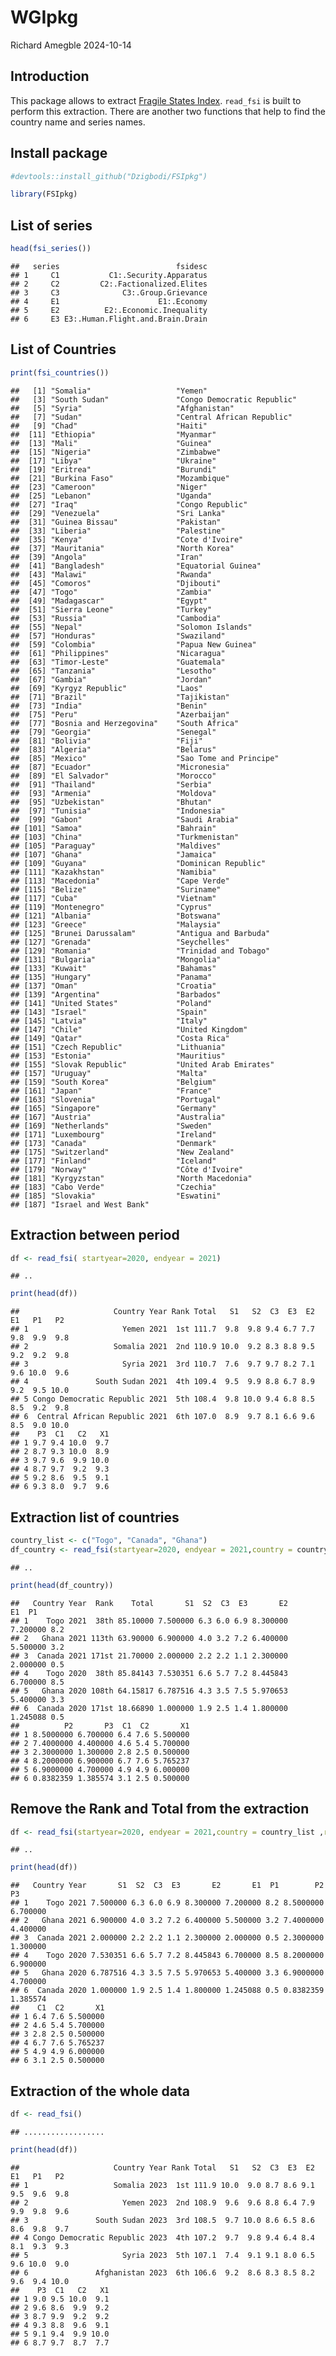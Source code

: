 WGIpkg
================
Richard Amegble
2024-10-14

## Introduction

This package allows to extract [Fragile States
Index](https://fragilestatesindex.org/). `read_fsi` is built to perform
this extraction. There are another two functions that help to find the
country name and series names.

## Install package

``` r
#devtools::install_github("Dzigbodi/FSIpkg")
```

``` r
library(FSIpkg)
```

## List of series

``` r
head(fsi_series())
```

    ##   series                          fsidesc
    ## 1     C1           C1:.Security.Apparatus
    ## 2     C2         C2:.Factionalized.Elites
    ## 3     C3              C3:.Group.Grievance
    ## 4     E1                      E1:.Economy
    ## 5     E2          E2:.Economic.Inequality
    ## 6     E3 E3:.Human.Flight.and.Brain.Drain

## List of Countries

``` r
print(fsi_countries())
```

    ##   [1] "Somalia"                   "Yemen"                    
    ##   [3] "South Sudan"               "Congo Democratic Republic"
    ##   [5] "Syria"                     "Afghanistan"              
    ##   [7] "Sudan"                     "Central African Republic" 
    ##   [9] "Chad"                      "Haiti"                    
    ##  [11] "Ethiopia"                  "Myanmar"                  
    ##  [13] "Mali"                      "Guinea"                   
    ##  [15] "Nigeria"                   "Zimbabwe"                 
    ##  [17] "Libya"                     "Ukraine"                  
    ##  [19] "Eritrea"                   "Burundi"                  
    ##  [21] "Burkina Faso"              "Mozambique"               
    ##  [23] "Cameroon"                  "Niger"                    
    ##  [25] "Lebanon"                   "Uganda"                   
    ##  [27] "Iraq"                      "Congo Republic"           
    ##  [29] "Venezuela"                 "Sri Lanka"                
    ##  [31] "Guinea Bissau"             "Pakistan"                 
    ##  [33] "Liberia"                   "Palestine"                
    ##  [35] "Kenya"                     "Cote d'Ivoire"            
    ##  [37] "Mauritania"                "North Korea"              
    ##  [39] "Angola"                    "Iran"                     
    ##  [41] "Bangladesh"                "Equatorial Guinea"        
    ##  [43] "Malawi"                    "Rwanda"                   
    ##  [45] "Comoros"                   "Djibouti"                 
    ##  [47] "Togo"                      "Zambia"                   
    ##  [49] "Madagascar"                "Egypt"                    
    ##  [51] "Sierra Leone"              "Turkey"                   
    ##  [53] "Russia"                    "Cambodia"                 
    ##  [55] "Nepal"                     "Solomon Islands"          
    ##  [57] "Honduras"                  "Swaziland"                
    ##  [59] "Colombia"                  "Papua New Guinea"         
    ##  [61] "Philippines"               "Nicaragua"                
    ##  [63] "Timor-Leste"               "Guatemala"                
    ##  [65] "Tanzania"                  "Lesotho"                  
    ##  [67] "Gambia"                    "Jordan"                   
    ##  [69] "Kyrgyz Republic"           "Laos"                     
    ##  [71] "Brazil"                    "Tajikistan"               
    ##  [73] "India"                     "Benin"                    
    ##  [75] "Peru"                      "Azerbaijan"               
    ##  [77] "Bosnia and Herzegovina"    "South Africa"             
    ##  [79] "Georgia"                   "Senegal"                  
    ##  [81] "Bolivia"                   "Fiji"                     
    ##  [83] "Algeria"                   "Belarus"                  
    ##  [85] "Mexico"                    "Sao Tome and Principe"    
    ##  [87] "Ecuador"                   "Micronesia"               
    ##  [89] "El Salvador"               "Morocco"                  
    ##  [91] "Thailand"                  "Serbia"                   
    ##  [93] "Armenia"                   "Moldova"                  
    ##  [95] "Uzbekistan"                "Bhutan"                   
    ##  [97] "Tunisia"                   "Indonesia"                
    ##  [99] "Gabon"                     "Saudi Arabia"             
    ## [101] "Samoa"                     "Bahrain"                  
    ## [103] "China"                     "Turkmenistan"             
    ## [105] "Paraguay"                  "Maldives"                 
    ## [107] "Ghana"                     "Jamaica"                  
    ## [109] "Guyana"                    "Dominican Republic"       
    ## [111] "Kazakhstan"                "Namibia"                  
    ## [113] "Macedonia"                 "Cape Verde"               
    ## [115] "Belize"                    "Suriname"                 
    ## [117] "Cuba"                      "Vietnam"                  
    ## [119] "Montenegro"                "Cyprus"                   
    ## [121] "Albania"                   "Botswana"                 
    ## [123] "Greece"                    "Malaysia"                 
    ## [125] "Brunei Darussalam"         "Antigua and Barbuda"      
    ## [127] "Grenada"                   "Seychelles"               
    ## [129] "Romania"                   "Trinidad and Tobago"      
    ## [131] "Bulgaria"                  "Mongolia"                 
    ## [133] "Kuwait"                    "Bahamas"                  
    ## [135] "Hungary"                   "Panama"                   
    ## [137] "Oman"                      "Croatia"                  
    ## [139] "Argentina"                 "Barbados"                 
    ## [141] "United States"             "Poland"                   
    ## [143] "Israel"                    "Spain"                    
    ## [145] "Latvia"                    "Italy"                    
    ## [147] "Chile"                     "United Kingdom"           
    ## [149] "Qatar"                     "Costa Rica"               
    ## [151] "Czech Republic"            "Lithuania"                
    ## [153] "Estonia"                   "Mauritius"                
    ## [155] "Slovak Republic"           "United Arab Emirates"     
    ## [157] "Uruguay"                   "Malta"                    
    ## [159] "South Korea"               "Belgium"                  
    ## [161] "Japan"                     "France"                   
    ## [163] "Slovenia"                  "Portugal"                 
    ## [165] "Singapore"                 "Germany"                  
    ## [167] "Austria"                   "Australia"                
    ## [169] "Netherlands"               "Sweden"                   
    ## [171] "Luxembourg"                "Ireland"                  
    ## [173] "Canada"                    "Denmark"                  
    ## [175] "Switzerland"               "New Zealand"              
    ## [177] "Finland"                   "Iceland"                  
    ## [179] "Norway"                    "Côte d'Ivoire"            
    ## [181] "Kyrgyzstan"                "North Macedonia"          
    ## [183] "Cabo Verde"                "Czechia"                  
    ## [185] "Slovakia"                  "Eswatini"                 
    ## [187] "Israel and West Bank"

## Extraction between period

``` r
df <- read_fsi( startyear=2020, endyear = 2021)
```

    ## ..

``` r
print(head(df))
```

    ##                     Country Year Rank Total   S1   S2  C3  E3  E2  E1   P1   P2
    ## 1                     Yemen 2021  1st 111.7  9.8  9.8 9.4 6.7 7.7 9.8  9.9  9.8
    ## 2                   Somalia 2021  2nd 110.9 10.0  9.2 8.3 8.8 9.5 9.2  9.2  9.8
    ## 3                     Syria 2021  3rd 110.7  7.6  9.7 9.7 8.2 7.1 9.6 10.0  9.6
    ## 4               South Sudan 2021  4th 109.4  9.5  9.9 8.8 6.7 8.9 9.2  9.5 10.0
    ## 5 Congo Democratic Republic 2021  5th 108.4  9.8 10.0 9.4 6.8 8.5 8.5  9.2  9.8
    ## 6  Central African Republic 2021  6th 107.0  8.9  9.7 8.1 6.6 9.6 8.5  9.0 10.0
    ##    P3  C1   C2   X1
    ## 1 9.7 9.4 10.0  9.7
    ## 2 8.7 9.3 10.0  8.9
    ## 3 9.7 9.6  9.9 10.0
    ## 4 8.7 9.7  9.2  9.3
    ## 5 9.2 8.6  9.5  9.1
    ## 6 9.3 8.0  9.7  9.6

## Extraction list of countries

``` r
country_list <- c("Togo", "Canada", "Ghana")
df_country <- read_fsi(startyear=2020, endyear = 2021,country = country_list )
```

    ## ..

``` r
print(head(df_country))
```

    ##   Country Year  Rank    Total       S1  S2  C3  E3       E2       E1  P1
    ## 1    Togo 2021  38th 85.10000 7.500000 6.3 6.0 6.9 8.300000 7.200000 8.2
    ## 2   Ghana 2021 113th 63.90000 6.900000 4.0 3.2 7.2 6.400000 5.500000 3.2
    ## 3  Canada 2021 171st 21.70000 2.000000 2.2 2.2 1.1 2.300000 2.000000 0.5
    ## 4    Togo 2020  38th 85.84143 7.530351 6.6 5.7 7.2 8.445843 6.700000 8.5
    ## 5   Ghana 2020 108th 64.15817 6.787516 4.3 3.5 7.5 5.970653 5.400000 3.3
    ## 6  Canada 2020 171st 18.66890 1.000000 1.9 2.5 1.4 1.800000 1.245088 0.5
    ##          P2       P3  C1  C2       X1
    ## 1 8.5000000 6.700000 6.4 7.6 5.500000
    ## 2 7.4000000 4.400000 4.6 5.4 5.700000
    ## 3 2.3000000 1.300000 2.8 2.5 0.500000
    ## 4 8.2000000 6.900000 6.7 7.6 5.765237
    ## 5 6.9000000 4.700000 4.9 4.9 6.000000
    ## 6 0.8382359 1.385574 3.1 2.5 0.500000

## Remove the Rank and Total from the extraction

``` r
df <- read_fsi(startyear=2020, endyear = 2021,country = country_list ,rank = F, total = F)
```

    ## ..

``` r
print(head(df))
```

    ##   Country Year       S1  S2  C3  E3       E2       E1  P1        P2       P3
    ## 1    Togo 2021 7.500000 6.3 6.0 6.9 8.300000 7.200000 8.2 8.5000000 6.700000
    ## 2   Ghana 2021 6.900000 4.0 3.2 7.2 6.400000 5.500000 3.2 7.4000000 4.400000
    ## 3  Canada 2021 2.000000 2.2 2.2 1.1 2.300000 2.000000 0.5 2.3000000 1.300000
    ## 4    Togo 2020 7.530351 6.6 5.7 7.2 8.445843 6.700000 8.5 8.2000000 6.900000
    ## 5   Ghana 2020 6.787516 4.3 3.5 7.5 5.970653 5.400000 3.3 6.9000000 4.700000
    ## 6  Canada 2020 1.000000 1.9 2.5 1.4 1.800000 1.245088 0.5 0.8382359 1.385574
    ##    C1  C2       X1
    ## 1 6.4 7.6 5.500000
    ## 2 4.6 5.4 5.700000
    ## 3 2.8 2.5 0.500000
    ## 4 6.7 7.6 5.765237
    ## 5 4.9 4.9 6.000000
    ## 6 3.1 2.5 0.500000

## Extraction of the whole data

``` r
df <- read_fsi()
```

    ## ..................

``` r
print(head(df))
```

    ##                     Country Year Rank Total   S1   S2  C3  E3  E2  E1   P1   P2
    ## 1                   Somalia 2023  1st 111.9 10.0  9.0 8.7 8.6 9.1 9.5  9.6  9.8
    ## 2                     Yemen 2023  2nd 108.9  9.6  9.6 8.8 6.4 7.9 9.9  9.8  9.6
    ## 3               South Sudan 2023  3rd 108.5  9.7 10.0 8.6 6.5 8.6 8.6  9.8  9.7
    ## 4 Congo Democratic Republic 2023  4th 107.2  9.7  9.8 9.4 6.4 8.4 8.1  9.3  9.3
    ## 5                     Syria 2023  5th 107.1  7.4  9.1 9.1 8.0 6.5 9.6 10.0  9.0
    ## 6               Afghanistan 2023  6th 106.6  9.2  8.6 8.3 8.5 8.2 9.6  9.4 10.0
    ##    P3  C1   C2   X1
    ## 1 9.0 9.5 10.0  9.1
    ## 2 9.6 8.6  9.9  9.2
    ## 3 8.7 9.9  9.2  9.2
    ## 4 9.3 8.8  9.6  9.1
    ## 5 9.1 9.4  9.9 10.0
    ## 6 8.7 9.7  8.7  7.7
